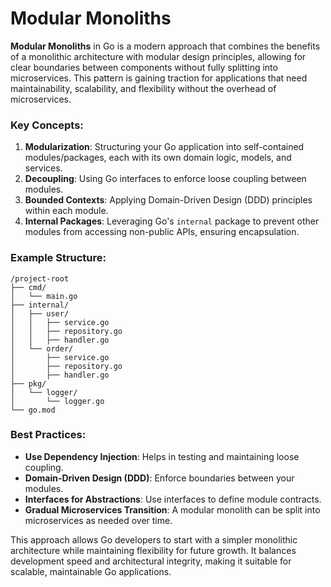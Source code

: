 # Modular Monoliths

**Modular Monoliths** in Go is a modern approach that combines the benefits of a monolithic architecture with modular design principles, allowing for clear boundaries between components without fully splitting into microservices. This pattern is gaining traction for applications that need maintainability, scalability, and flexibility without the overhead of microservices.

### Key Concepts:

1. **Modularization**: Structuring your Go application into self-contained modules/packages, each with its own domain logic, models, and services.
2. **Decoupling**: Using Go interfaces to enforce loose coupling between modules.
3. **Bounded Contexts**: Applying Domain-Driven Design (DDD) principles within each module.
4. **Internal Packages**: Leveraging Go's `internal` package to prevent other modules from accessing non-public APIs, ensuring encapsulation.

### Example Structure:
```
/project-root
├── cmd/
│   └── main.go
├── internal/
│   ├── user/
│   │   ├── service.go
│   │   ├── repository.go
│   │   ├── handler.go
│   └── order/
│       ├── service.go
│       ├── repository.go
│       ├── handler.go
├── pkg/
│   └── logger/
│       └── logger.go
└── go.mod
```

### Best Practices:
- **Use Dependency Injection**: Helps in testing and maintaining loose coupling.
- **Domain-Driven Design (DDD)**: Enforce boundaries between your modules.
- **Interfaces for Abstractions**: Use interfaces to define module contracts.
- **Gradual Microservices Transition**: A modular monolith can be split into microservices as needed over time.

This approach allows Go developers to start with a simpler monolithic architecture while maintaining flexibility for future growth. It balances development speed and architectural integrity, making it suitable for scalable, maintainable Go applications.